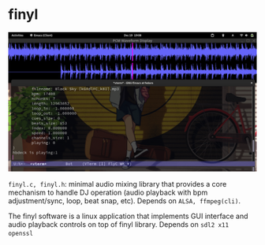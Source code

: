 # finyl
![finyl](preview.png)

`finyl.c, finyl.h`: minimal audio mixing library that provides a core mechanism to handle DJ operation (audio playback with bpm adjustment/sync, loop, beat snap, etc). Depends on `ALSA, ffmpeg(cli)`.


The finyl software is a linux application that implements GUI interface and audio playback controls on top of finyl library. Depends on `sdl2 x11 openssl`
